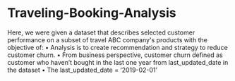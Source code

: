 # Traveling-Booking-Analysis

Here, we were given a dataset that describes selected customer performance on a subset of travel ABC company's products with the objective of:
• Analysis is to create recommendation and strategy to reduce customer churn.
• From business perspective, customer churn defined as customer who haven’t bought in the last one year from last_updated_date in the dataset
• The last_updated_date = ‘2019-02-01’
